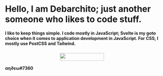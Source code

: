 <!DOCTYPE html>
<body>
  <h1>Hello, I am Debarchito; just another someone who likes to code stuff.</h1>
  <h4>I like to keep things simple. I code mostly in JavaScript; Svelte is my goto choice when it comes to application development in JavaScript. For CSS, I mostly use PostCSS and Tailwind.</h4>
  <h3 style="text-align: center">
    <img align="botom" src="https://gpvc.arturio.dev/debarchitodev" width="145px" height="25">
  </h3>
  <p><strong>αη∂єω#7360</strong></p>
</body>
</html>
